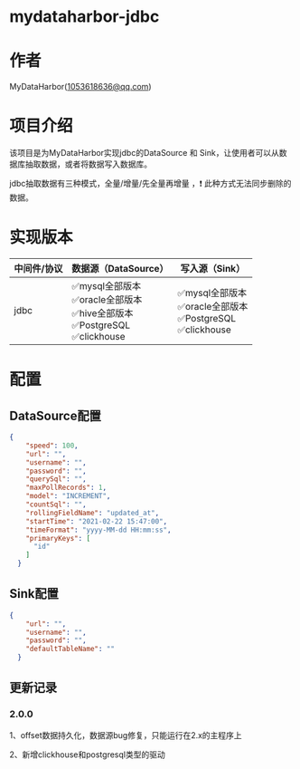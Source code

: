 # mydataharbor-jdbc
# 作者

MyDataHarbor([1053618636@qq.com](mailto:1053618636@qq.com))

# 项目介绍

该项目是为MyDataHarbor实现jdbc的DataSource 和 Sink，让使用者可以从数据库抽取数据，或者将数据写入数据库。

jdbc抽取数据有三种模式，全量/增量/先全量再增量 ，❗ 此种方式无法同步删除的数据。

# 实现版本

| 中间件/协议 | 数据源（DataSource）                                         | 写入源（Sink）                                          |
| ----------- | ------------------------------------------------------------ | ------------------------------------------------------- |
| jdbc        | ✅mysql全部版本<br>✅oracle全部版本 <br>✅hive全部版本 <br>✅PostgreSQL<br>✅clickhouse | ✅mysql全部版本 <br>✅oracle全部版本 <br>✅PostgreSQL <br>✅clickhouse|

# 配置

## DataSource配置

```json
{
    "speed": 100,
    "url": "",
    "username": "",
    "password": "",
    "querySql": "",
    "maxPollRecords": 1,
    "model": "INCREMENT",
    "countSql": "",
    "rollingFieldName": "updated_at",
    "startTime": "2021-02-22 15:47:00",
    "timeFormat": "yyyy-MM-dd HH:mm:ss",
    "primaryKeys": [
      "id"
    ]
  }
```

## Sink配置

```json
{
    "url": "",
    "username": "",
    "password": "",
    "defaultTableName": ""
  }
```
## 更新记录
### 2.0.0
1、offset数据持久化，数据源bug修复，只能运行在2.x的主程序上

2、新增clickhouse和postgresql类型的驱动


